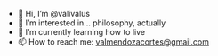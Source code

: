 - 👋 Hi, I’m @valivalus
- 👀 I’m interested in... philosophy, actually
- 🌱 I’m currently learning how to live
- 📫 How to reach me: valmendozacortes@gmail.com

<!---
valivalus/valivalus is a ✨ special ✨ repository because its `README.md` (this file) appears on your GitHub profile.
You can click the Preview link to take a look at your changes.
--->
